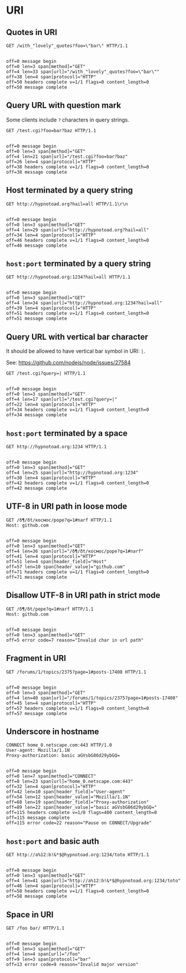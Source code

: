 URI
===

## Quotes in URI

<!-- meta={"type": "request"} -->
```http
GET /with_"lovely"_quotes?foo=\"bar\" HTTP/1.1


```

```log
off=0 message begin
off=0 len=3 span[method]="GET"
off=4 len=33 span[url]="/with_"lovely"_quotes?foo=\"bar\""
off=38 len=4 span[protocol]="HTTP"
off=50 headers complete v=1/1 flags=0 content_length=0
off=50 message complete
```

## Query URL with question mark

Some clients include `?` characters in query strings.

<!-- meta={"type": "request"} -->
```http
GET /test.cgi?foo=bar?baz HTTP/1.1


```

```log
off=0 message begin
off=0 len=3 span[method]="GET"
off=4 len=21 span[url]="/test.cgi?foo=bar?baz"
off=26 len=4 span[protocol]="HTTP"
off=38 headers complete v=1/1 flags=0 content_length=0
off=38 message complete
```

## Host terminated by a query string

<!-- meta={"type": "request"} -->
```http
GET http://hypnotoad.org?hail=all HTTP/1.1\r\n


```

```log
off=0 message begin
off=0 len=3 span[method]="GET"
off=4 len=29 span[url]="http://hypnotoad.org?hail=all"
off=34 len=4 span[protocol]="HTTP"
off=46 headers complete v=1/1 flags=0 content_length=0
off=46 message complete
```

## `host:port` terminated by a query string

<!-- meta={"type": "request"} -->
```http
GET http://hypnotoad.org:1234?hail=all HTTP/1.1


```

```log
off=0 message begin
off=0 len=3 span[method]="GET"
off=4 len=34 span[url]="http://hypnotoad.org:1234?hail=all"
off=39 len=4 span[protocol]="HTTP"
off=51 headers complete v=1/1 flags=0 content_length=0
off=51 message complete
```

## Query URL with vertical bar character

It should be allowed to have vertical bar symbol in URI: `|`.

See: https://github.com/nodejs/node/issues/27584

<!-- meta={"type": "request"} -->
```http
GET /test.cgi?query=| HTTP/1.1


```

```log
off=0 message begin
off=0 len=3 span[method]="GET"
off=4 len=17 span[url]="/test.cgi?query=|"
off=22 len=4 span[protocol]="HTTP"
off=34 headers complete v=1/1 flags=0 content_length=0
off=34 message complete
```

## `host:port` terminated by a space

<!-- meta={"type": "request"} -->
```http
GET http://hypnotoad.org:1234 HTTP/1.1


```

```log
off=0 message begin
off=0 len=3 span[method]="GET"
off=4 len=25 span[url]="http://hypnotoad.org:1234"
off=30 len=4 span[protocol]="HTTP"
off=42 headers complete v=1/1 flags=0 content_length=0
off=42 message complete
```

## UTF-8 in URI path in loose mode

<!-- meta={"type": "request", "mode": "loose", "noScan": true} -->
```http
GET /δ¶/δt/космос/pope?q=1#narf HTTP/1.1
Host: github.com


```

```log
off=0 message begin
off=0 len=3 span[method]="GET"
off=4 len=36 span[url]="/δ¶/δt/космос/pope?q=1#narf"
off=41 len=4 span[protocol]="HTTP"
off=51 len=4 span[header_field]="Host"
off=57 len=10 span[header_value]="github.com"
off=71 headers complete v=1/1 flags=0 content_length=0
off=71 message complete
```

## Disallow UTF-8 in URI path in strict mode

<!-- meta={"type": "request", "mode": "strict", "noScan": true} -->
```http
GET /δ¶/δt/pope?q=1#narf HTTP/1.1
Host: github.com


```

```log
off=0 message begin
off=0 len=3 span[method]="GET"
off=5 error code=7 reason="Invalid char in url path"
```

## Fragment in URI

<!-- meta={"type": "request"} -->
```http
GET /forums/1/topics/2375?page=1#posts-17408 HTTP/1.1


```

```log
off=0 message begin
off=0 len=3 span[method]="GET"
off=4 len=40 span[url]="/forums/1/topics/2375?page=1#posts-17408"
off=45 len=4 span[protocol]="HTTP"
off=57 headers complete v=1/1 flags=0 content_length=0
off=57 message complete
```

## Underscore in hostname

<!-- meta={"type": "request"} -->
```http
CONNECT home_0.netscape.com:443 HTTP/1.0
User-agent: Mozilla/1.1N
Proxy-authorization: basic aGVsbG86d29ybGQ=


```

```log
off=0 message begin
off=0 len=7 span[method]="CONNECT"
off=8 len=23 span[url]="home_0.netscape.com:443"
off=32 len=4 span[protocol]="HTTP"
off=42 len=10 span[header_field]="User-agent"
off=54 len=12 span[header_value]="Mozilla/1.1N"
off=68 len=19 span[header_field]="Proxy-authorization"
off=89 len=22 span[header_value]="basic aGVsbG86d29ybGQ="
off=115 headers complete v=1/0 flags=400 content_length=0
off=115 message complete
off=115 error code=22 reason="Pause on CONNECT/Upgrade"
```

## `host:port` and basic auth

<!-- meta={"type": "request"} -->
```http
GET http://a%12:b!&*$@hypnotoad.org:1234/toto HTTP/1.1


```

```log
off=0 message begin
off=0 len=3 span[method]="GET"
off=4 len=41 span[url]="http://a%12:b!&*$@hypnotoad.org:1234/toto"
off=46 len=4 span[protocol]="HTTP"
off=58 headers complete v=1/1 flags=0 content_length=0
off=58 message complete
```

## Space in URI

<!-- meta={"type": "request", "noScan": true} -->
```http
GET /foo bar/ HTTP/1.1


```

```log
off=0 message begin
off=0 len=3 span[method]="GET"
off=4 len=4 span[url]="/foo"
off=9 len=3 span[protocol]="bar"
off=13 error code=9 reason="Invalid major version"
```
